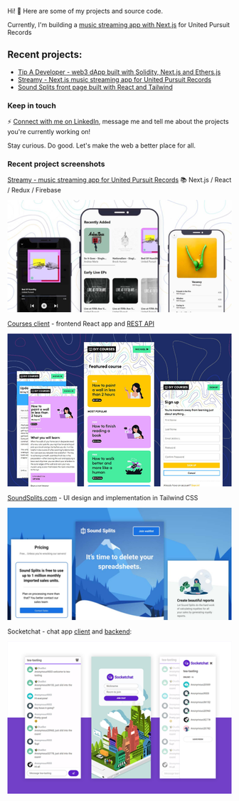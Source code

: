 Hi! :monocle_face:
Here are some of my projects and source code. 

Currently, I'm building a [music streaming app with Next.js](https://github.com/xyeres/streamy) for United Pursuit Records

## Recent projects: 
- [Tip A Developer - web3 dApp built with Solidity, Next.js and Ethers.js](https://github.com/xyeres/web3-tip-a-developer)
- [Streamy - Next.js music streaming app for United Pursuit Records](https://github.com/xyeres/streamy)
- [Sound Splits front page built with React and Tailwind](https://github.com/mallocked/splits-landing)

### Keep in touch
⚡ [Connect with me on LinkedIn](https://www.linkedin.com/in/mxcarr/), message me and tell me about the projects you're currently working on!

Stay curious. Do good. Let's make the web a better place for all.

### Recent project screenshots

[Streamy - music streaming app for United Pursuit Records](https://github.com/xyeres/streamy)  📚  Next.js / React / Redux / Firebase

[![](./screen-streamy.jpg)](https://github.com/xyeres/streamy)

[Courses client](https://github.com/xyeres/courses-client) - frontend React app and [REST API](https://github.com/xyeres/courses-api)

[![](./screen-diy-courses.jpg)](https://github.com/xyeres/courses-client)

[SoundSplits.com](https://github.com/mallocked/splits-landing) - UI design and implementation in Tailwind CSS

[![](./screen-soundsplits.jpg)](https://github.com/mallocked/splits-landing)

Socketchat - chat app [client](https://github.com/xyeres/socketchat-client) and [backend](https://github.com/xyeres/socketchat-server):

[![](./screen-feature-md.png)](https://github.com/xyeres/socketchat-client)

